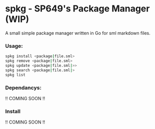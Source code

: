 # spkg - SP649's Package Manager (WIP)
A small simple package manager written in Go for sml markdown files.
### Usage:
```bash
spkg install <package|file.sml>
spkg remove <package|file.sml>
spkg update <package|file.sml|>>
spkg search <package|file.sml|>
spkg list
```
### Dependancys:
!! COMING SOON !!
### Install
!! COMING SOON !!
